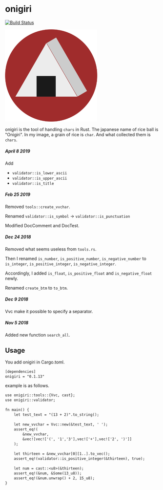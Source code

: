 # onigiri

[![Build Status](https://travis-ci.org/masahiko-ofgp/onigiri.svg?branch=master)](https://travis-ci.org/masahiko-ofgp/onigiri)

<img src="./imgs/onigiri2.png" width=60% alt="onigiri">

onigiri is the tool of handling `chars` in Rust.
The japanese name of rice ball is "Onigiri". 
In my image, a grain of rice is `char`. 
And what collected them is `chars`. 

##### April 8 2019

Add 
- `validator::is_lower_ascii`
- `validator::is_upper_ascii`
- `validator::is_title`

##### Feb 25 2019

Removed `tools::create_vvchar`.

Renamed `validator::is_symbol` -> `validator::is_punctuation`

Modified DocComment and DocTest.

##### Dec 24 2018

Removed what seems useless from `tools.rs`.

Then I renamed `is_number`, `is_positive_number`, `is_negative_number` to `is_integer`, `is_positive_integer`, `is_negative_integer`.

Accordingly, I added `is_float`, `is_positive_float` and `is_negative_float` newly.

Renamed `create_btm` to `to_btm`.

##### Dec 9 2018

Vvc make it possible to specify a separator.

##### Nov 5 2018

Added new function `search_all`.


## Usage

You add onigiri in Cargo.toml.

```
[dependencies]
onigiri = "0.1.13"
```
example is as follows.

```
use onigiri::tools::{Vvc, cast};
use onigiri::validator;

fn main() {
    let test_text = "(13 + 2)".to_string();
    
    let new_vvchar = Vvc::new(&test_text, ' ');
    assert_eq!(
        &new_vvchar,
        &vec![vec!['(', '1','3'],vec!['+'],vec!['2', ')']]
    );
    
    let thirteen = &new_vvchar[0][1..].to_vec();
    assert_eq!(validator::is_positive_integer(&thirteen), true);
   
    let num = cast::<u8>(&thirteen);
    assert_eq!(&num, &Some(13_u8));
    assert_eq!(&num.unwrap() + 2, 15_u8);
}
```
